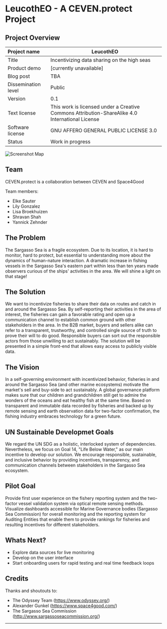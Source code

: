 # LeucothEO - A CEVEN.protect Project

## Project Overview

| Project name        | LeucothEO                                                     |
| :------------------ | ------------------------------------------------------------  |
| Title               | Incentivizing data sharing on the high seas                   |
| Product demo        | [currently unavailable]                                   |
| Blog post           | TBA                                                           |
| Dissemination level | Public                                                        |
| Version             | 0.1                                                           |
| Text license        | This work is licensed under a Creative Commons Attribution-ShareAlike 4.0 International License |
| Software license    | GNU AFFERO GENERAL PUBLIC LICENSE 3.0                         |
| Status              | Work in progress                                              |

![Screenshot Map](assets/img/201115_CEVEN.protect_LeucothEO_Poster_Logo.png)

## Team 

CEVEN.protect is a collaboration between CEVEN and Space4Good

Team members: 
-   Elke Sauter
-   Lily Gonzalez
-   Lisa Broekhuizen
-   Shravan Shah
-   Yannick Zehnder

## The Problem

The Sargasso Sea is a fragile ecosystem. Due to its location, it is hard to monitor, hard to protect, but essential to understanding more about the dynamics of human-nature interaction. A dramatic increase in fishing vessels in the Sargasso Sea's eastern part within less than ten years made observers curious of the ships' activities in the area. We will shine a light on that stage!

## The Solution

We want to incentivize fisheries to share their data on routes and catch in and around the Sargasso Sea. By self-reporting their activities in the area of interest, the fisheries can gain a favorable rating and open up a communication channel to establish common ground with other stakeholders in the area.
In the B2B market, buyers and sellers alike can refer to a transparent, trustworthy, and controlled single source of truth to prove their will to do good. Responsible buyers can sort out the responsible actors from those unwilling to act sustainably.
The solution will be presented in a simple front-end that allows easy access to publicly visible data.

## The Vision

In a self-governing environment with incentivized behavior, fisheries in and around the Sargasso Sea (and other marine ecosystems) motivate the market's sell and buy-side to act sustainably.
A global governance platform makes sure that our children and grandchildren still get to admire the wonders of the oceans and eat healthy fish at the same time. Based on transparent and immutable data recorded by fisheries and backed up by remote sensing and earth observation data for two-factor confirmation, the fishing industry embraces technology for a green future. 

## UN Sustainable Developmet Goals

We regard the UN SDG as a holistic, interlocked system of dependencies. Nevertheless, we focus on Goal 14, "Life Below Water," as our main incentive to develop our solution.
We encourage responsible, sustainable, and inclusive behavior by providing incentives, transparency, and communication channels between stakeholders in the Sargasso Sea ecosystem.

## Pilot Goal

Provide first user experience on the fishery reporting system and the two-factor vessel validation system via optical remote sensing methods. Visualize dashboards accessible for Marine Governance bodies (Sargasso Sea Commission) for overall monitoring and the reporting system for Auditing Entities that enable them to provide rankings for fisheries and resulting incentives for different stakeholders.

## Whats Next?

- Explore data sources for live monitoring
- Develop on the user interface
- Start onboarding users for rapid testing and real time feedback loops

## Credits

Thanks and shoutouts to:

- The Odyssey Team (https://www.odyssey.org/) 
- Alexander Gunkel (https://www.space4good.com/)
- The Sargasso Sea Commission (http://www.sargassoseacommission.org/)

------
